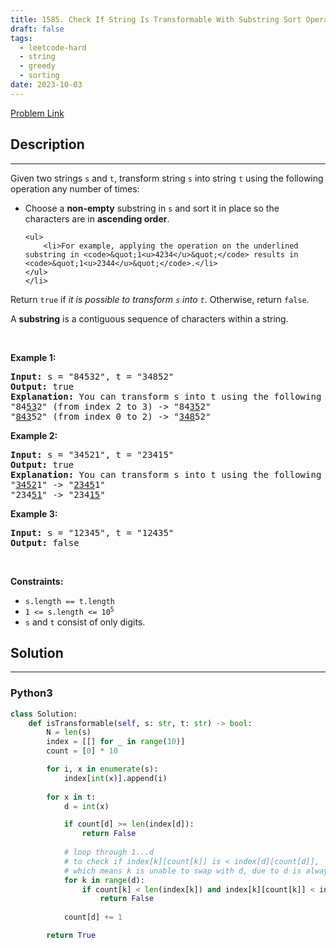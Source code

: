 ```yaml
---
title: 1585. Check If String Is Transformable With Substring Sort Operations
draft: false
tags: 
  - leetcode-hard
  - string
  - greedy
  - sorting
date: 2023-10-03
---
```


[Problem Link](https://leetcode.com/problems/check-if-string-is-transformable-with-substring-sort-operations/)

## Description

---
<p>Given two strings <code>s</code> and <code>t</code>, transform string <code>s</code> into string <code>t</code> using the following operation any number of times:</p>

<ul>
	<li>Choose a <strong>non-empty</strong> substring in <code>s</code> and sort it in place so the characters are in <strong>ascending order</strong>.

	<ul>
		<li>For example, applying the operation on the underlined substring in <code>&quot;1<u>4234</u>&quot;</code> results in <code>&quot;1<u>2344</u>&quot;</code>.</li>
	</ul>
	</li>
</ul>

<p>Return <code>true</code> if <em>it is possible to transform <code>s</code> into <code>t</code></em>. Otherwise, return <code>false</code>.</p>

<p>A <strong>substring</strong> is a contiguous sequence of characters within a string.</p>

<p>&nbsp;</p>
<p><strong class="example">Example 1:</strong></p>

<pre>
<strong>Input:</strong> s = &quot;84532&quot;, t = &quot;34852&quot;
<strong>Output:</strong> true
<strong>Explanation:</strong> You can transform s into t using the following sort operations:
&quot;84<u>53</u>2&quot; (from index 2 to 3) -&gt; &quot;84<u>35</u>2&quot;
&quot;<u>843</u>52&quot; (from index 0 to 2) -&gt; &quot;<u>348</u>52&quot;
</pre>

<p><strong class="example">Example 2:</strong></p>

<pre>
<strong>Input:</strong> s = &quot;34521&quot;, t = &quot;23415&quot;
<strong>Output:</strong> true
<strong>Explanation:</strong> You can transform s into t using the following sort operations:
&quot;<u>3452</u>1&quot; -&gt; &quot;<u>2345</u>1&quot;
&quot;234<u>51</u>&quot; -&gt; &quot;234<u>15</u>&quot;
</pre>

<p><strong class="example">Example 3:</strong></p>

<pre>
<strong>Input:</strong> s = &quot;12345&quot;, t = &quot;12435&quot;
<strong>Output:</strong> false
</pre>

<p>&nbsp;</p>
<p><strong>Constraints:</strong></p>

<ul>
	<li><code>s.length == t.length</code></li>
	<li><code>1 &lt;= s.length &lt;= 10<sup>5</sup></code></li>
	<li><code>s</code> and <code>t</code> consist of only digits.</li>
</ul>


## Solution

---
### Python3
``` py title='check-if-string-is-transformable-with-substring-sort-operations'
class Solution:
    def isTransformable(self, s: str, t: str) -> bool:
        N = len(s)
        index = [[] for _ in range(10)]
        count = [0] * 10

        for i, x in enumerate(s):
            index[int(x)].append(i)
        
        for x in t:
            d = int(x)

            if count[d] >= len(index[d]):
                return False
            
            # loop through 1...d
            # to check if index[k][count[k]] is < index[d][count[d]],
            # which means k is unable to swap with d, due to d is always larger than k
            for k in range(d):
                if count[k] < len(index[k]) and index[k][count[k]] < index[d][count[d]]:
                    return False
                
            count[d] += 1

        return True
        

```


